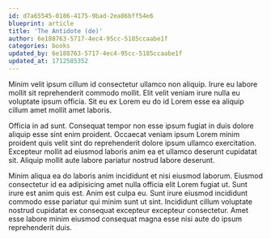 ```yaml
---
id: d7a65545-0186-4175-9bad-2ea86bff54e6
blueprint: article
title: 'The Antidote (de)'
author: 6e188763-5717-4ec4-95cc-5185ccaabe1f
categories: books
updated_by: 6e188763-5717-4ec4-95cc-5185ccaabe1f
updated_at: 1712585352
---
```

Minim velit ipsum cillum id consectetur ullamco non aliquip. Irure eu labore mollit sit reprehenderit commodo mollit. Elit velit veniam irure nulla eu voluptate ipsum officia. Sit eu ex Lorem eu do id Lorem esse ea aliquip cillum amet mollit amet laboris.

Officia in ad sunt. Consequat tempor non esse ipsum fugiat in duis dolore aliquip esse sint enim proident. Occaecat veniam ipsum Lorem minim proident quis velit sint do reprehenderit dolore ipsum ullamco exercitation. Excepteur mollit ad eiusmod laboris anim ea et ullamco deserunt cupidatat sit. Aliquip mollit aute labore pariatur nostrud labore deserunt.

Minim aliqua ea do laboris anim incididunt et nisi eiusmod laborum. Eiusmod consectetur id ea adipisicing amet nulla officia elit Lorem fugiat ut. Sunt irure est anim quis est. Anim est culpa eu. Sunt irure eiusmod incididunt commodo esse pariatur qui minim sunt ut sint. Incididunt cillum voluptate nostrud cupidatat ex consequat excepteur excepteur consectetur. Amet esse labore minim eiusmod consequat magna esse nisi aute do ipsum reprehenderit duis.